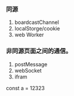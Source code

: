 ### 同源

1. boardcastChannel
2. localStorge/cookie
3. web Worker

### 非同源页面之间的通信。

1. postMessage
2. webSocket
3. ifram

const a = 12323
